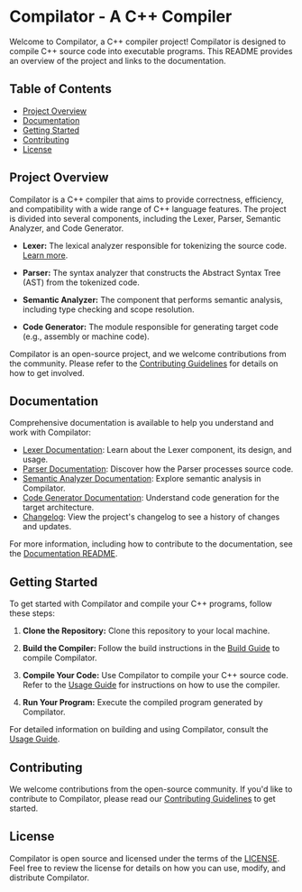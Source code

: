 # Compilator - A C++ Compiler

Welcome to Compilator, a C++ compiler project! Compilator is designed to compile C++ source code into executable programs. This README provides an overview of the project and links to the documentation.

## Table of Contents

- [Project Overview](#project-overview)
- [Documentation](#documentation)
- [Getting Started](#getting-started)
- [Contributing](#contributing)
- [License](#license)

## Project Overview

Compilator is a C++ compiler that aims to provide correctness, efficiency, and compatibility with a wide range of C++ language features. The project is divided into several components, including the Lexer, Parser, Semantic Analyzer, and Code Generator.

- **Lexer:** The lexical analyzer responsible for tokenizing the source code. [Learn more](docs/lexer/overview.md).

- **Parser:** The syntax analyzer that constructs the Abstract Syntax Tree (AST) from the tokenized code.

- **Semantic Analyzer:** The component that performs semantic analysis, including type checking and scope resolution.

- **Code Generator:** The module responsible for generating target code (e.g., assembly or machine code).

Compilator is an open-source project, and we welcome contributions from the community. Please refer to the [Contributing Guidelines](CONTRIBUTING.md) for details on how to get involved.

## Documentation

Comprehensive documentation is available to help you understand and work with Compilator:

- [Lexer Documentation](docs/lexer/overview.md): Learn about the Lexer component, its design, and usage.
- [Parser Documentation](docs/parser/overview.md): Discover how the Parser processes source code.
- [Semantic Analyzer Documentation](docs/semantic/overview.md): Explore semantic analysis in Compilator.
- [Code Generator Documentation](docs/codegen/overview.md): Understand code generation for the target architecture.
- [Changelog](CHANGELOG.md): View the project's changelog to see a history of changes and updates.


For more information, including how to contribute to the documentation, see the [Documentation README](docs/README.md).

## Getting Started

To get started with Compilator and compile your C++ programs, follow these steps:

1. **Clone the Repository:** Clone this repository to your local machine.

2. **Build the Compiler:** Follow the build instructions in the [Build Guide](docs/build.md) to compile Compilator.

3. **Compile Your Code:** Use Compilator to compile your C++ source code. Refer to the [Usage Guide](docs/usage.md) for instructions on how to use the compiler.

4. **Run Your Program:** Execute the compiled program generated by Compilator.

For detailed information on building and using Compilator, consult the [Usage Guide](docs/usage.md).

## Contributing

We welcome contributions from the open-source community. If you'd like to contribute to Compilator, please read our [Contributing Guidelines](CONTRIBUTING.md) to get started.

## License

Compilator is open source and licensed under the terms of the [LICENSE](LICENSE). Feel free to review the license for details on how you can use, modify, and distribute Compilator.
